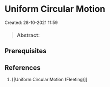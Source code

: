 # Uniform Circular Motion
Created: 28-10-2021 11:59

> ### **Abstract:**

## Prerequisites

## References
1.  [[Uniform Circular Motion (Fleeting)]]